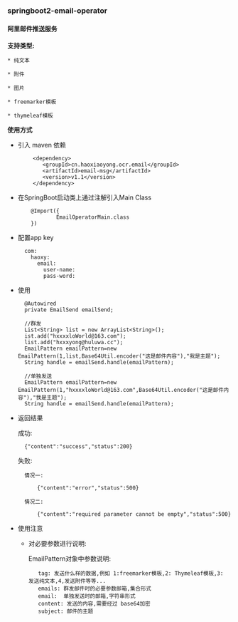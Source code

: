 ### springboot2-email-operator

#### 阿里邮件推送服务

**支持类型:**

    * 纯文本
    
    * 附件
    
    * 图片
    
    * freemarker模板
    
    * thymeleaf模板
    
**使用方式**

* 引入 maven 依赖

```
        <dependency>
           <groupId>cn.haoxiaoyong.ocr.email</groupId>
           <artifactId>email-msg</artifactId>
           <version>v1.1</version>
        </dependency> 
```
 
* 在SpringBoot启动类上通过注解引入Main Class
  
          @Import({
                  EmailOperatorMain.class
          })  
 
* 配置app key

        com:
          haoxy:
            email:
              user-name:
              pass-word:
 
* 使用 


        @Autowired
        private EmailSend emailSend;   
        
        //群发
        List<String> list = new ArrayList<String>();
        ist.add("hxxxxloWorld@163.com");
        list.add("hxxxyong@huluwa.cc");
        EmailPattern emailPattern=new EmailPattern(1,list,Base64Util.encoder("这是邮件内容"),"我是主题");
        String handle = emailSend.handle(emailPattern);   
        
        //单独发送
        EmailPattern emailPattern=new EmailPattern(1,"hxxxxloWorld@163.com",Base64Util.encoder("这是邮件内容"),"我是主题");
        String handle = emailSend.handle(emailPattern); 
        
        
* 返回结果   

    
    成功: 
    
        {"content":"success","status":200}    
    
    
    失败:
    
        情况一:
    
            {"content":"error","status":500}  
       
        情况二:
        
            {"content":"required parameter cannot be empty","status":500}
            
* 使用注意 

    * 对必要参数进行说明:
        
        EmailPattern对象中参数说明:
        
             tag: 发送什么样的数据,例如 1:freemarker模板,2: Thymeleaf模板,3: 发送纯文本,4,发送附件等等...
             emails: 群发邮件时的必要参数邮箱,集合形式  
             email:  单独发送时的邮箱,字符串形式
             content: 发送的内容,需要经过 base64加密
             subject: 邮件的主题  